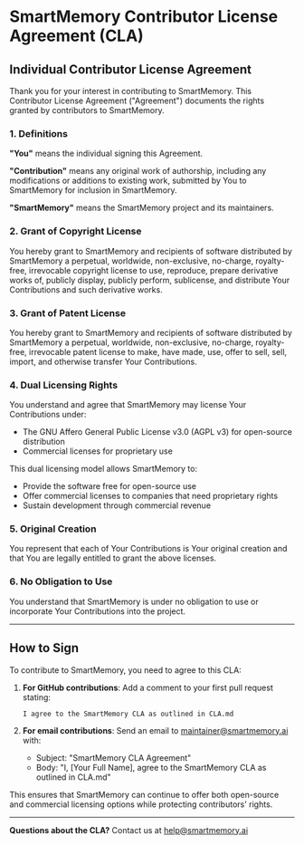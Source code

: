 # SmartMemory Contributor License Agreement (CLA)

## Individual Contributor License Agreement

Thank you for your interest in contributing to SmartMemory. This Contributor License Agreement ("Agreement") documents the rights granted by contributors to SmartMemory.

### 1. Definitions

**"You"** means the individual signing this Agreement.

**"Contribution"** means any original work of authorship, including any modifications or additions to existing work, submitted by You to SmartMemory for inclusion in SmartMemory.

**"SmartMemory"** means the SmartMemory project and its maintainers.

### 2. Grant of Copyright License

You hereby grant to SmartMemory and recipients of software distributed by SmartMemory a perpetual, worldwide, non-exclusive, no-charge, royalty-free, irrevocable copyright license to use, reproduce, prepare derivative works of, publicly display, publicly perform, sublicense, and distribute Your Contributions and such derivative works.

### 3. Grant of Patent License

You hereby grant to SmartMemory and recipients of software distributed by SmartMemory a perpetual, worldwide, non-exclusive, no-charge, royalty-free, irrevocable patent license to make, have made, use, offer to sell, sell, import, and otherwise transfer Your Contributions.

### 4. Dual Licensing Rights

You understand and agree that SmartMemory may license Your Contributions under:
- The GNU Affero General Public License v3.0 (AGPL v3) for open-source distribution
- Commercial licenses for proprietary use

This dual licensing model allows SmartMemory to:
- Provide the software free for open-source use
- Offer commercial licenses to companies that need proprietary rights
- Sustain development through commercial revenue

### 5. Original Creation

You represent that each of Your Contributions is Your original creation and that You are legally entitled to grant the above licenses.

### 6. No Obligation to Use

You understand that SmartMemory is under no obligation to use or incorporate Your Contributions into the project.

---

## How to Sign

To contribute to SmartMemory, you need to agree to this CLA:

1. **For GitHub contributions**: Add a comment to your first pull request stating:
   ```
   I agree to the SmartMemory CLA as outlined in CLA.md
   ```

2. **For email contributions**: Send an email to maintainer@smartmemory.ai with:
   - Subject: "SmartMemory CLA Agreement"
   - Body: "I, [Your Full Name], agree to the SmartMemory CLA as outlined in CLA.md"

This ensures that SmartMemory can continue to offer both open-source and commercial licensing options while protecting contributors' rights.

---

**Questions about the CLA?** Contact us at help@smartmemory.ai